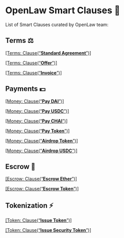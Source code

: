 # OpenLaw Smart Clauses 📜
List of Smart Clauses curated by OpenLaw team: 

## Terms ⚖️

[[Terms: Clause(“**Standard Agreement**”)]](https://lib.openlaw.io/web/default/template/Standard%20Agreement)  

[[Terms: Clause(“**Offer**”)]](https://lib.openlaw.io/web/default/template/Offer)

[[Terms: Clause(“**Invoice**”)]](https://lib.openlaw.io/web/default/template/Invoice)

## Payments 💵

[[Money: Clause(“**Pay DAI**”)]](https://lib.openlaw.io/web/default/template/Pay%20DAI)  

[[Money: Clause(“**Pay USDC**”)]](https://lib.openlaw.io/web/default/template/Pay%20USDC)

[[Money: Clause(“**Pay CHAI**”)]](https://lib.openlaw.io/web/default/template/Pay%20CHAI)

[[Money: Clause(“**Pay Token**”)]](https://lib.openlaw.io/web/default/template/Pay%20Token)

[[Money: Clause(“**Airdrop Token**”)]](https://lib.openlaw.io/web/default/template/Airdrop%20Token)

[[Money: Clause(“**Airdrop USDC**”)]](https://lib.openlaw.io/web/default/template/Airdrop%20USDC)

## Escrow 🔐

[[Escrow: Clause(“**Escrow Ether**”)]](https://lib.openlaw.io/web/default/template/Escrow%20Ether)

[[Escrow: Clause(“**Escrow Token**”)]](https://lib.openlaw.io/web/default/template/Escrow%20Token)

## Tokenization ⚡

[[Token: Clause(“**Issue Token**”)]](https://lib.openlaw.io/web/default/template/Issue%20Token) 

[[Token: Clause(“**Issue Security Token**”)]](https://lib.openlaw.io/web/default/template/Issue%20Security%20Token)
